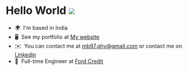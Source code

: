 Hello World ![](https://user-images.githubusercontent.com/18350557/176309783-0785949b-9127-417c-8b55-ab5a4333674e.gif)
===========================================================================================================================================

* 🌍  I'm based in India
* 🖥️  See my portfolio at [My website](http://madhurya-portfolio.netlify.com)
* ✉️  You can contact me at [mb97.ghy@gmail.com](mailto:mb97.ghy@gmail.com) or contact me on [Linkedin](https://www.linkedin.com/in/madhurya-bharadwaaz-244b8918b/)
* 🚀  Full-time Engineer at [Ford Credit](https://www.ford.com/finance/)
